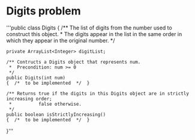 # Digits problem

'''public class Digits
{
    /** The list of digits from the number used to construct this object.
     *  The digits appear in the list in the same order in which they appear in the original number.
     */
     
    private ArrayList<Integer> digitList;
    
    /** Contructs a Digits object that represents num.
     *  Precondition: num >= 0
     */
    public Digits(int num)
    {  /*  to be implemented  */  }
    
    /** Returns true if the digits in this Digits object are in strictly increasing order;
     *          false otherwise.
     */
    public boolean isStrictlyIncreasing()
    {  /*  to be implemented  */  }
    
}'''



